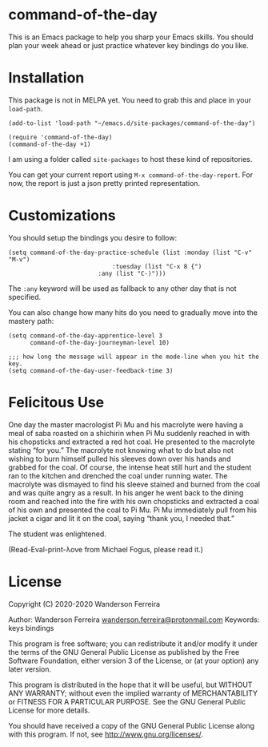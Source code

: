 # command-of-the-day

This is an Emacs package to help you sharp your Emacs skills. You
should plan your week ahead or just practice whatever key bindings do
you like.

# Installation

This package is not in MELPA yet. You need to grab this and place in
your `load-path`.

```elisp
(add-to-list 'load-path "~/emacs.d/site-packages/command-of-the-day")

(require 'command-of-the-day)
(command-of-the-day +1)
```

I am using a folder called `site-packages` to host these kind of
repositories.

You can get your current report using `M-x
command-of-the-day-report`. For now, the report is just a json pretty
printed representation.

# Customizations

You should setup the bindings you desire to follow:

```elisp
(setq command-of-the-day-practice-schedule (list :monday (list "C-v" "M-v")
      					   	 :tuesday (list "C-x 8 {")
						 :any (list "C-)")))
```

The `:any` keyword will be used as fallback to any other day that is
not specified.


You can also change how many hits do you need to gradually move into the mastery path:

```elisp
(setq command-of-the-day-apprentice-level 3
      command-of-the-day-journeyman-level 10)

;;; how long the message will appear in the mode-line when you hit the key.
(setq command-of-the-day-user-feedback-time 3)
```

# Felicitous Use

One day the master macrologist Pi Mu and his macrolyte were having a
meal of saba roasted on a shichirin when Pi Mu suddenly reached in
with his chopsticks and extracted a red hot coal. He presented to the
macrolyte stating “for you.” The macrolyte not knowing what to do but
also not wishing to burn himself pulled his sleeves down over his
hands and grabbed for the coal. Of course, the intense heat still hurt
and the student ran to the kitchen and drenched the coal under running
water. The macrolyte was dismayed to find his sleeve stained and
burned from the coal and was quite angry as a result. In his anger he
went back to the dining room and reached into the fire with his own
chopsticks and extracted a coal of his own and presented the coal to
Pi Mu. Pi Mu immediately pull from his jacket a cigar and lit it on
the coal, saying “thank you, I needed that.”

The student was enlightened.



(Read-Eval-print-λove from Michael Fogus, please read it.)

# License
Copyright (C) 2020-2020 Wanderson Ferreira

Author: Wanderson Ferreira wanderson.ferreira@protonmail.com Keywords: keys bindings

This program is free software; you can redistribute it and/or modify
it under the terms of the GNU General Public License as published by
the Free Software Foundation, either version 3 of the License, or (at
your option) any later version.

This program is distributed in the hope that it will be useful, but
WITHOUT ANY WARRANTY; without even the implied warranty of
MERCHANTABILITY or FITNESS FOR A PARTICULAR PURPOSE. See the GNU
General Public License for more details.

You should have received a copy of the GNU General Public License
along with this program. If not, see http://www.gnu.org/licenses/.
